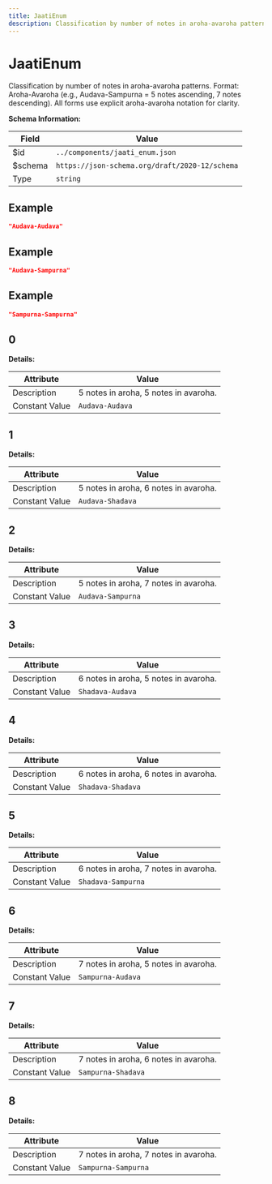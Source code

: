 ```yaml
---
title: JaatiEnum
description: Classification by number of notes in aroha-avaroha patterns. Format: Aroha-Avaroha (e.g., Audava-Sampurna = 5 notes ascending, 7 notes descending). All forms use explicit aroha-avaroha notation for clarity.
---
```

# JaatiEnum

Classification by number of notes in aroha-avaroha patterns. Format: Aroha-Avaroha (e.g., Audava-Sampurna &#x3D; 5 notes ascending, 7 notes descending). All forms use explicit aroha-avaroha notation for clarity.

**Schema Information:**

| Field | Value |
|-------|-------|
| $id | `../components/jaati_enum.json` |
| $schema | `https://json-schema.org/draft/2020-12/schema` |
| Type | `string` |

## Example

```json
"Audava-Audava"
```

## Example

```json
"Audava-Sampurna"
```

## Example

```json
"Sampurna-Sampurna"
```

## 0

**Details:**

| Attribute | Value |
|-----------|-------|
| Description | 5 notes in aroha, 5 notes in avaroha. |
| Constant Value | `Audava-Audava` |

## 1

**Details:**

| Attribute | Value |
|-----------|-------|
| Description | 5 notes in aroha, 6 notes in avaroha. |
| Constant Value | `Audava-Shadava` |

## 2

**Details:**

| Attribute | Value |
|-----------|-------|
| Description | 5 notes in aroha, 7 notes in avaroha. |
| Constant Value | `Audava-Sampurna` |

## 3

**Details:**

| Attribute | Value |
|-----------|-------|
| Description | 6 notes in aroha, 5 notes in avaroha. |
| Constant Value | `Shadava-Audava` |

## 4

**Details:**

| Attribute | Value |
|-----------|-------|
| Description | 6 notes in aroha, 6 notes in avaroha. |
| Constant Value | `Shadava-Shadava` |

## 5

**Details:**

| Attribute | Value |
|-----------|-------|
| Description | 6 notes in aroha, 7 notes in avaroha. |
| Constant Value | `Shadava-Sampurna` |

## 6

**Details:**

| Attribute | Value |
|-----------|-------|
| Description | 7 notes in aroha, 5 notes in avaroha. |
| Constant Value | `Sampurna-Audava` |

## 7

**Details:**

| Attribute | Value |
|-----------|-------|
| Description | 7 notes in aroha, 6 notes in avaroha. |
| Constant Value | `Sampurna-Shadava` |

## 8

**Details:**

| Attribute | Value |
|-----------|-------|
| Description | 7 notes in aroha, 7 notes in avaroha. |
| Constant Value | `Sampurna-Sampurna` |
